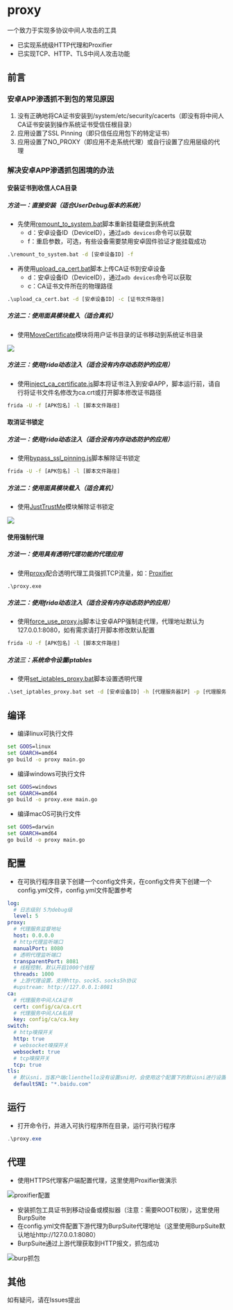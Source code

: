 # proxy
一个致力于实现多协议中间人攻击的工具

- 已实现系统级HTTP代理和Proxifier
- 已实现TCP、HTTP、TLS中间人攻击功能

## 前言

### 安卓APP渗透抓不到包的常见原因

1. 没有正确地将CA证书安装到/system/etc/security/cacerts（即没有将中间人CA证书安装到操作系统证书受信任根目录）
2. 应用设置了SSL Pinning（即只信任应用包下的特定证书）
3. 应用设置了NO_PROXY（即应用不走系统代理）或自行设置了应用层级的代理

### 解决安卓APP渗透抓包困境的办法

#### 安装证书到收信人CA目录

##### 方法一：直接安装（适合UserDebug版本的系统）

- 先使用[remount_to_system.bat](https://github.com/vpxuser/Awesome-Script/blob/main/remount_to_system.bat)脚本重新挂载硬盘到系统盘
  - d：安卓设备ID（DeviceID），通过`adb devices`命令可以获取
  - f：重启参数，可选，有些设备需要禁用安卓固件验证才能挂载成功

```cmd
.\remount_to_system.bat -d [安卓设备ID] -f
```

- 再使用[upload_ca_cert.bat](https://github.com/vpxuser/Awesome-Script/blob/main/upload_ca_cert.bat)脚本上传CA证书到安卓设备
  - d：安卓设备ID（DeviceID），通过`adb devices`命令可以获取
  - c：CA证书文件所在的物理路径
  

```cmd
.\upload_ca_cert.bat -d [安卓设备ID] -c [证书文件路径]
```

##### 方法二：使用面具模块载入（适合真机）

- 使用[MoveCertificate](https://github.com/ys1231/MoveCertificate)模块将用户证书目录的证书移动到系统证书目录

![](./images/move_certificate.png)

##### 方法三：使用frida动态注入（适合没有内存动态防护的应用）

- 使用[inject_ca_certificate.js](https://github.com/vpxuser/Awesome-Script/blob/main/inject_ca_certificate.js)脚本将证书注入到安卓APP，脚本运行前，请自行将证书文件名修改为ca.crt或打开脚本修改证书路径

```cmd
frida -U -f [APK包名] -l [脚本文件路径]
```

#### 取消证书锁定

##### 方法一：使用frida动态注入（适合没有内存动态防护的应用）

- 使用[bypass_ssl_pinning.js](https://github.com/vpxuser/Awesome-Script/blob/main/bypass_ssl_pinning.js)脚本解除证书锁定

```cmd
frida -U -f [APK包名] -l [脚本文件路径]
```

##### 方法二：使用面具模块载入（适合真机）

- 使用[JustTrustMe](https://github.com/Fuzion24/JustTrustMe)模块解除证书锁定

![](./images/just_trust_me.png)

#### 使用强制代理

##### 方法一：使用具有透明代理功能的代理应用

- 使用[proxy](https://github.com/vpxuser/proxy)配合透明代理工具强抓TCP流量，如：[Proxifier](https://www.proxifier.com/download/#android-tab)

```cmd
.\proxy.exe
```

##### 方法二：使用frida动态注入（适合没有内存动态防护的应用）

- 使用[force_use_proxy.js](https://github.com/vpxuser/Awesome-Script/blob/main/force_use_proxy.js)脚本让安卓APP强制走代理，代理地址默认为127.0.0.1:8080，如有需求请打开脚本修改默认配置

```cmd
frida -U -f [APK包名] -l [脚本文件路径]
```

##### 方法三：系统命令设置iptables

- 使用[set_iptables_proxy.bat](https://github.com/vpxuser/Awesome-Script/blob/main/set_iptables_proxy.bat)脚本设置透明代理

```cmd
.\set_iptables_proxy.bat set -d [安卓设备ID] -h [代理服务器IP] -p [代理服务器端口]
```

## 编译

- 编译linux可执行文件

```cmd
set GOOS=linux
set GOARCH=amd64
go build -o proxy main.go
```

- 编译windows可执行文件

```cmd
set GOOS=windows
set GOARCH=amd64
go build -o proxy.exe main.go
```

- 编译macOS可执行文件

```cmd
set GOOS=darwin
set GOARCH=amd64
go build -o proxy main.go
```

## 配置

- 在可执行程序目录下创建一个config文件夹，在config文件夹下创建一个config.yml文件，config.yml文件配置参考

```yaml
log:
  # 日志级别 5为debug级
  level: 5
proxy:
  # 代理服务监督地址
  host: 0.0.0.0
  # http代理监听端口
  manualPort: 8080
  # 透明代理监听端口
  transparentPort: 8081
  # 线程控制，默认开启1000个线程
  threads: 1000
  # 上游代理设置，支持http、sock5、socks5h协议
  #upstream: http://127.0.0.1:8081
ca:
  # 代理服务中间人CA证书
  cert: config/ca/ca.crt
  # 代理服务中间人CA私钥
  key: config/ca/ca.key
switch:
  # http嗅探开关
  http: true
  # websocket嗅探开关
  websocket: true
  # tcp嗅探开关
  tcp: true
tls:
  # 默认sni，当客户端clienthello没有设置sni时，会使用这个配置下的默认sni进行设置
  defaultSNI: "*.baidu.com"
```

## 运行

- 打开命令行，并进入可执行程序所在目录，运行可执行程序

```powershell
.\proxy.exe
```

## 代理

- 使用HTTPS代理客户端配置代理，这里使用Proxifier做演示

![proxifier配置](./images/1.png)

- 安装抓包工具证书到移动设备或模拟器（注意：需要ROOT权限），这里使用BurpSuite
- 在config.yml文件配置下游代理为BurpSuite代理地址（这里使用BurpSuite默认地址http://127.0.0.1:8080）
- BurpSuite通过上游代理获取到HTTP报文，抓包成功

![burp抓包](./images/2.png)

## 其他

如有疑问，请在Issues提出

